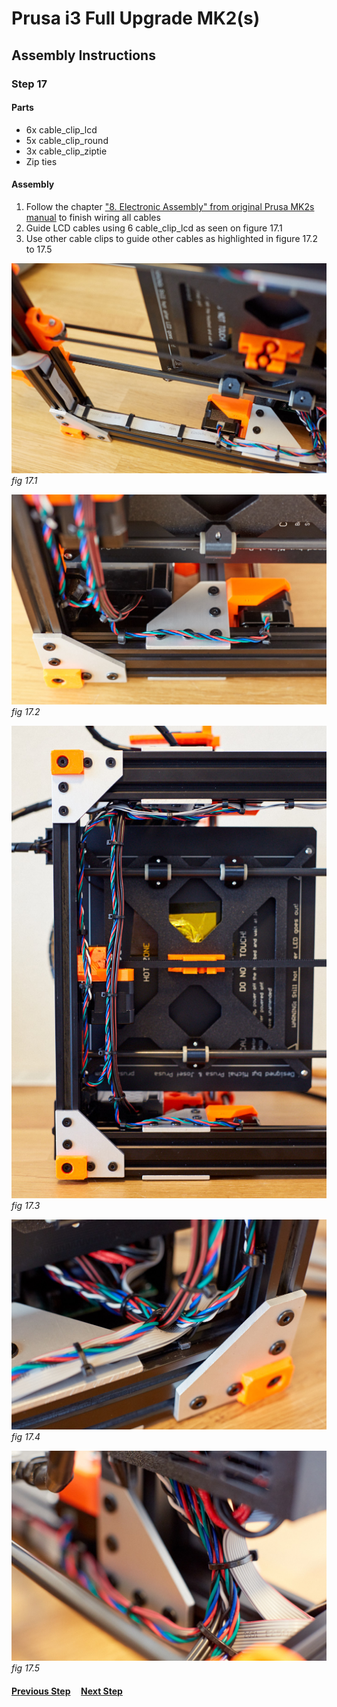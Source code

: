 # Prusa i3 Full Upgrade MK2(s)

## Assembly Instructions

### Step 17

#### Parts  

* 6x cable_clip_lcd
* 5x cable_clip_round
* 3x cable_clip_ziptie
* Zip ties

#### Assembly

1. Follow the chapter ["8. Electronic Assembly" from original Prusa MK2s manual](http://manual.prusa3d.com/Guide/8.+Electronics+assembly/279?lang=en) to finish wiring all cables
1. Guide LCD cables using 6 cable_clip_lcd as seen on figure 17.1
1. Use other cable clips to guide other cables as highlighted in figure 17.2 to 17.5

![](img/fig17.1.jpg)\
*fig 17.1*

![](img/fig17.2.jpg)\
*fig 17.2*

![](img/fig17.3.jpg)\
*fig 17.3*

![](img/fig17.4.jpg)\
*fig 17.4*

![](img/fig17.5.jpg)\
*fig 17.5*

#### [Previous Step](step17.md) &nbsp;&nbsp;&nbsp; [Next Step](step18.md)
